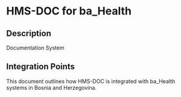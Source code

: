 # HMS-DOC for ba_Health

## Description

Documentation System

## Integration Points

This document outlines how HMS-DOC is integrated with ba_Health systems in Bosnia and Herzegovina.
